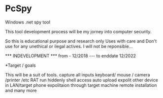 # PcSpy
Windows .net spy tool

This tool development process will be my jorney into computer security.

So this is educational purpose and research only
Uses with care and Don't use for any unethical or ilegal actives.
I will not be reponsible...

*** INDEVELOPMENT *** from - 12/2018 ---  to enddate 12/2022

*Target / goals

This will be a suit of tools.
capture all inputs keyboard/ mouse / camera /printer /etc
RAT
run hiddenly
shell access
auto upload
expolit other device in LAN/target
phone expolitaion through target machine
remote installation
and many more
